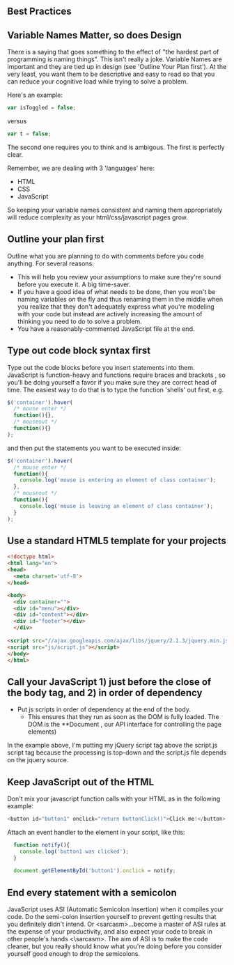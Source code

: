 ## Best Practices

## Variable Names Matter, so does Design

There is a saying that goes something to the effect of "the hardest part of programming is naming things".
This isn't really a joke.  Variable Names are important and they are tied up in design (see 'Outline Your Plan first').  At the very least, you want them to be descriptive and easy to read so that you can reduce your cognitive load while trying to solve a problem. 

Here's an example:

```js
var isToggled = false;
```
versus 
```js
var t = false;
```

The second one requires you to think and is ambigous. The first is perfectly clear.

Remember, we are dealing with 3 'languages' here:

+ HTML
+ CSS
+ JavaScript

So keeping your variable names consistent and naming them appropriately will reduce complexity as your html/css/javascript pages grow.

## Outline your plan first

Outline what you are planning to do with comments before you code anything.  For several reasons: 
+ This will help you review your assumptions to make sure they're sound before you execute it.  A big time-saver.
+ If you have a good idea of what needs to be done, then you won't be naming variables on the fly and thus renaming them in the middle when you realize that they don't adequately express what you're modeling with your code but instead are actively increasing the amount of thinking you need to do to solve a problem.
+ You have a reasonably-commented JavaScript file at the end.


## Type out code block syntax first

Type out the code blocks before you insert statements into them. JavaScript is function-heavy and functions require braces and brackets , so you'll be doing yourself a favor if you make sure they are correct head of time.  The easiest way to do that is to type the function 'shells' out first, e.g.

```javascript
$('container').hover( 
  /* mouse enter */
  function(){},
  /* mouseout */
  function(){}
);

```

and then put the statements you want to be executed inside:

```javascript
$('container').hover( 
  /* mouse enter */
  function(){
    console.log('mouse is entering an element of class container');
  },
  /* mouseout */
  function(){
    console.log('mouse is leaving an element of class container');
  }
);

```

## Use a standard HTML5 template for your projects


```html
<!doctype html>
<html lang="en">
<head>
  <meta charset='utf-8'>
</head>

<body>
  <div container="">
  <div id="menu"></div>
  <div id="content"></div>
  <div id="footer"></div>
  </div>
  
<script src="//ajax.googleapis.com/ajax/libs/jquery/2.1.3/jquery.min.js"></script>
<script src="js/script.js"></script>
</body>
</html>

```

## Call your JavaScript 1) just before the close of the body tag, and 2) in order of dependency

+ Put js scripts in order of dependency at the end of the body. 
  + This ensures that they run as soon as the DOM is fully loaded. The DOM is the **Document , our API interface for controlling the page elements) 

In the example above, I'm putting my jQuery script tag above the script.js script tag because the processing is top-down and the script.js file depends on the jquery source.

## Keep JavaScript out of the HTML

Don't mix your javascript function calls with your HTML as in the following example:
```javascript
<button id="button1" onclick="return buttonClick()">Click me!</button>
```
Attach an event handler to the element in your script, like this:

```javascript
  function notify(){
    console.log('button1 was clicked');
  }
  
  document.getElementById('button1').onclick = notify;
```

## End every statement with a semicolon

JavaScript uses ASI (Automatic Semicolon Insertion) when it compiles your code.  Do the semi-colon insertion yourself to prevent getting results that you definitely didn't intend. Or \<sarcasm\>...become a master of ASI rules at the expense of your productivity, and also expect your code to break in other people's hands \<\\sarcasm\>.  The aim of ASI is to make the code cleaner, but you really should know what you're doing before you consider yourself good enough to drop the semicolons.
